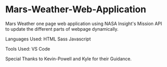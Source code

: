 # Mars-Weather-Web-Application
Mars Weather one page web application using NASA Insight's Mission API to update the different parts of webpage dynamically.

Languages Used:
HTML
Sass
Javascript

Tools Used:
VS Code

Special Thanks to Kevin-Powell and Kyle for their Guidance.
